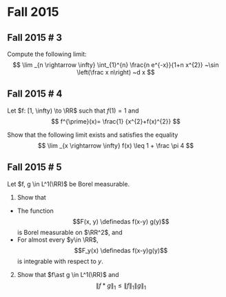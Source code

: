 # Fall 2015


## Fall 2015 # 3
Compute the following limit:
$$
\lim _{n \rightarrow \infty} \int_{1}^{n} \frac{n e^{-x}}{1+n x^{2}} ~\sin \left(\frac x n\right) ~d x
$$

## Fall 2015 # 4
Let $f: [1, \infty) \to \RR$ such that $f(1) = 1$ and
$$
f^{\prime}(x)= \frac{1} {x^{2}+f(x)^{2}}
$$

Show that the following limit exists and satisfies the equality
$$
\lim _{x \rightarrow \infty} f(x) \leq 1 + \frac \pi 4
$$


## Fall 2015 # 5
Let $f, g \in L^1(\RR)$ be Borel measurable.

1. Show that 
  - The function $$F(x, y) \definedas f(x-y) g(y)$$ is Borel measurable on $\RR^2$, and
  - For almost every $y\in \RR$, $$F_y(x) \definedas f(x-y)g(y)$$ is integrable with respect to $y$.
2. Show that $f\ast g \in L^1(\RR)$ and
$$
\|f * g\|_{1} \leq\|f\|_{1}\|g\|_{1}
$$

